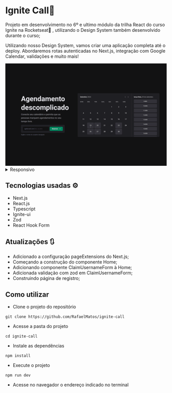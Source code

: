 # Ignite Call📅
Projeto em desenvolvimento no 6º e ultimo módulo da trilha React do curso Ignite na Rocketseat🚀 , utilizando o Design System também desenvolvido durante o curso;

Utilizando nosso Design System, vamos criar uma aplicação completa até o deploy. Abordaremos rotas autenticadas no Next.js, integração com Google Calendar, validações e muito mais!

<img src='./src/assets/tela.gif' alt='gif da tela da aplicação Ignite Call'>

<details>
    <summary>Responsivo</summary>
    <img src='./src/assets/responsive.png' alt='print da tela da aplicação Ignite Call'>
</details>

## Tecnologias usadas ⚙
  - Next.js
  - React.js
  - Typescript
  - Ignite-ui
  - Zod
  - React Hook Form

## Atualizações 🔃
  - Adicionado a configuração pageExtensions do Next.js;
  - Começando a construção do componente Home;
  - Adicionando componente ClaimUsernameForm à Home;
  - Adicionada validação com zod em ClaimUsernameForm;
  - Construindo página de registro;

## Como utilizar
- Clone o projeto do repositório
```
git clone https://github.com/RafaelMatos/ignite-call
```
- Acesse a pasta do projeto
```
cd ignite-call
```
- Instale as dependências 
```
npm install
```
- Execute o projeto
```
npm run dev
```
- Acesse no navegador o endereço indicado no terminal


